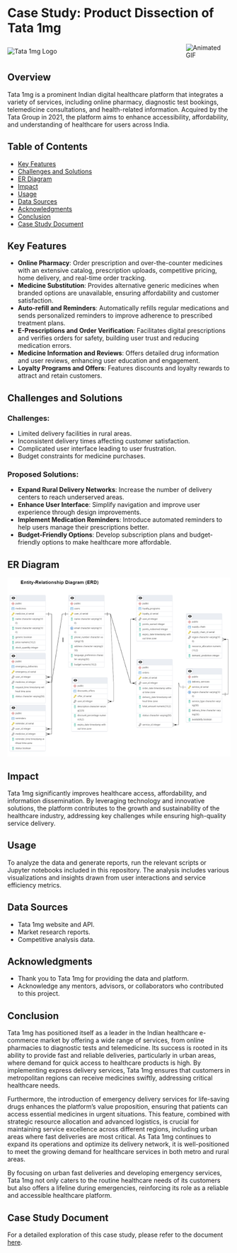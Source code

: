 # Case Study: Product Dissection of Tata 1mg

<div style="display: flex; justify-content: center; align-items: center;">
  <img src="https://media.licdn.com/dms/image/v2/D4D16AQFxbRoDn6bY0w/profile-displaybackgroundimage-shrink_200_800/profile-displaybackgroundimage-shrink_200_800/0/1672445830727?e=2147483647&v=beta&t=oV1-ZBarZUSo05bkx5TtOWEAj0G4gcAELMl3uVsH04s" alt="Tata 1mg Logo" width="588" style="margin-right: 10px;"> <!-- Logo width increased by 40% -->
  <img src="https://media.tenor.com/F451Reszf4EAAAAi/dont-be-sick-doctor.gif" alt="Animated GIF" width="150">
</div>

## Overview

Tata 1mg is a prominent Indian digital healthcare platform that integrates a variety of services, including online pharmacy, diagnostic test bookings, telemedicine consultations, and health-related information. Acquired by the Tata Group in 2021, the platform aims to enhance accessibility, affordability, and understanding of healthcare for users across India.

## Table of Contents

- [Key Features](#key-features)
- [Challenges and Solutions](#challenges-and-solutions)
- [ER Diagram](#er-diagram)
- [Impact](#impact)
- [Usage](#usage)
- [Data Sources](#data-sources)
- [Acknowledgments](#acknowledgments)
- [Conclusion](#conclusion)
- [Case Study Document](#case-study-document)

## Key Features

- **Online Pharmacy**: Order prescription and over-the-counter medicines with an extensive catalog, prescription uploads, competitive pricing, home delivery, and real-time order tracking.
- **Medicine Substitution**: Provides alternative generic medicines when branded options are unavailable, ensuring affordability and customer satisfaction.
- **Auto-refill and Reminders**: Automatically refills regular medications and sends personalized reminders to improve adherence to prescribed treatment plans.
- **E-Prescriptions and Order Verification**: Facilitates digital prescriptions and verifies orders for safety, building user trust and reducing medication errors.
- **Medicine Information and Reviews**: Offers detailed drug information and user reviews, enhancing user education and engagement.
- **Loyalty Programs and Offers**: Features discounts and loyalty rewards to attract and retain customers.

## Challenges and Solutions

### Challenges:
- Limited delivery facilities in rural areas.
- Inconsistent delivery times affecting customer satisfaction.
- Complicated user interface leading to user frustration.
- Budget constraints for medicine purchases.

### Proposed Solutions:
- **Expand Rural Delivery Networks**: Increase the number of delivery centers to reach underserved areas.
- **Enhance User Interface**: Simplify navigation and improve user experience through design improvements.
- **Implement Medication Reminders**: Introduce automated reminders to help users manage their prescriptions better.
- **Budget-Friendly Options**: Develop subscription plans and budget-friendly options to make healthcare more affordable.

## ER Diagram

![ER Diagram](https://github.com/shaikhrnafees/Business-Case-Study-on-Tata-1mg--Product-Dissection-/blob/main/ER%20Diagram.png)

## Impact

Tata 1mg significantly improves healthcare access, affordability, and information dissemination. By leveraging technology and innovative solutions, the platform contributes to the growth and sustainability of the healthcare industry, addressing key challenges while ensuring high-quality service delivery.

## Usage

To analyze the data and generate reports, run the relevant scripts or Jupyter notebooks included in this repository. The analysis includes various visualizations and insights drawn from user interactions and service efficiency metrics.

## Data Sources

- Tata 1mg website and API.
- Market research reports.
- Competitive analysis data.

## Acknowledgments

- Thank you to Tata 1mg for providing the data and platform.
- Acknowledge any mentors, advisors, or collaborators who contributed to this project.

## Conclusion

Tata 1mg has positioned itself as a leader in the Indian healthcare e-commerce market by offering a wide range of services, from online pharmacies to diagnostic tests and telemedicine. Its success is rooted in its ability to provide fast and reliable deliveries, particularly in urban areas, where demand for quick access to healthcare products is high. By implementing express delivery services, Tata 1mg ensures that customers in metropolitan regions can receive medicines swiftly, addressing critical healthcare needs.

Furthermore, the introduction of emergency delivery services for life-saving drugs enhances the platform’s value proposition, ensuring that patients can access essential medicines in urgent situations. This feature, combined with strategic resource allocation and advanced logistics, is crucial for maintaining service excellence across different regions, including urban areas where fast deliveries are most critical. As Tata 1mg continues to expand its operations and optimize its delivery network, it is well-positioned to meet the growing demand for healthcare services in both metro and rural areas.

By focusing on urban fast deliveries and developing emergency services, Tata 1mg not only caters to the routine healthcare needs of its customers but also offers a lifeline during emergencies, reinforcing its role as a reliable and accessible healthcare platform.

## Case Study Document

For a detailed exploration of this case study, please refer to the document [here](https://github.com/shaikhrnafees/Business-Case-Study-on-Tata-1mg--Product-Dissection-/blob/main/TATA_1MG_PART_!.docx).
